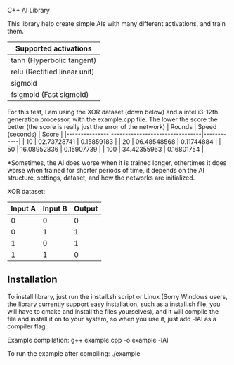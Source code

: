 C++ AI Library

This library help create simple AIs with many different activations, and train them.

| Supported activations               |
|-------------------------------------|
| tanh        (Hyperbolic tangent)    |
| relu        (Rectified linear unit) |
| sigmoid                             |
| fsigmoid    (Fast sigmoid)          |

For this test, I am using the XOR dataset (down below) and a intel i3-12th generation processor, with the example.cpp file. The lower the score the better (the score is really just the error of the network)
| Rounds        | Speed (seconds)                | Score      |
|---------------|--------------------------------|------------|
| 10            | 02.73728741                    | 0.15859183 |
| 20            | 06.48548568                    | 0.11744884 |
| 50            | 16.08952836                    | 0.15907739 |
| 100           | 34.42355963                    | 0.16801754 |

*Sometimes, the AI does worse when it is trained longer, othertimes it does worse when trained for shorter periods of time, it depends on the AI structure, settings, dataset, and how the networks are initialized.

XOR dataset:

| Input A | Input B | Output |
|---------|---------|--------|
| 0       | 0       | 0      |
| 0       | 1       | 1      |
| 1       | 0       | 1      |
| 1       | 1       | 0      |

Installation
------------

To install library, just run the install.sh script or Linux (Sorry Windows users, the library currently support easy installation, such as a install.sh file, you will have to cmake and install the files yourselves), and it will compile the file and install it on to your system, so when you use it, just add -lAI as a compiler flag.

Example compilation:
g++ example.cpp -o example -lAI

To run the example after compiling:
./example
